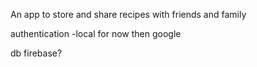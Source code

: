 An app to store and share recipes with friends and family

authentication
    -local for now then google

db
    firebase?